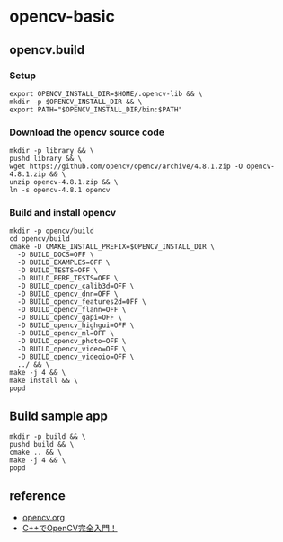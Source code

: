 # opencv-basic

## opencv.build

### Setup

```
export OPENCV_INSTALL_DIR=$HOME/.opencv-lib && \
mkdir -p $OPENCV_INSTALL_DIR && \
export PATH="$OPENCV_INSTALL_DIR/bin:$PATH"
```

### Download the opencv source code

```
mkdir -p library && \
pushd library && \
wget https://github.com/opencv/opencv/archive/4.8.1.zip -O opencv-4.8.1.zip && \
unzip opencv-4.8.1.zip && \
ln -s opencv-4.8.1 opencv
```


### Build and install opencv

```
mkdir -p opencv/build
cd opencv/build
cmake -D CMAKE_INSTALL_PREFIX=$OPENCV_INSTALL_DIR \
  -D BUILD_DOCS=OFF \
  -D BUILD_EXAMPLES=OFF \
  -D BUILD_TESTS=OFF \
  -D BUILD_PERF_TESTS=OFF \
  -D BUILD_opencv_calib3d=OFF \
  -D BUILD_opencv_dnn=OFF \
  -D BUILD_opencv_features2d=OFF \
  -D BUILD_opencv_flann=OFF \
  -D BUILD_opencv_gapi=OFF \
  -D BUILD_opencv_highgui=OFF \
  -D BUILD_opencv_ml=OFF \
  -D BUILD_opencv_photo=OFF \
  -D BUILD_opencv_video=OFF \
  -D BUILD_opencv_videoio=OFF \
  ../ && \
make -j 4 && \
make install && \
popd
```
## Build sample app

```
mkdir -p build && \
pushd build && \
cmake .. && \
make -j 4 && \
popd
```

## reference

- [opencv.org](https://opencv.org)
- [C++でOpenCV完全入門！](https://zenn.dev/turing_motors/articles/daf3e8829f0967)
